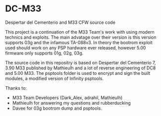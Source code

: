 # DC-M33
Despertar del Cementerio and M33 CFW source code

This project is a continuation of the M33 Team's work with using modern technics and exploits.
The main advatage over their version is this version supports 03g and the infamous TA-088v3.
In theory the bootrom exploit used should work on any PSP hardware ever released, however 5.00 firmware only supports 01g, 02g, 03g.

The source code in this repositry is based on Despertar del Cementerio 7, 3.90 M33 published by Mathieulh and a lot of reverse engineering of DC8 and 5.00 M33.
The psptools folder is used to encrypt and sign the built modules, a modified version of Infinity psptools.

Thanks to:
- M33 Team Developers (Dark_Alex, adrahil, Mathieulh)
- Mathieulh for answering my questions and rubberducking
- Davee for 03g bootrom dump and psptools.
